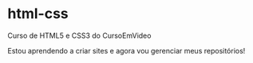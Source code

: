 # html-css
 Curso de HTML5 e CSS3 do CursoEmVideo

 Estou aprendendo a criar sites e agora vou gerenciar meus repositórios!